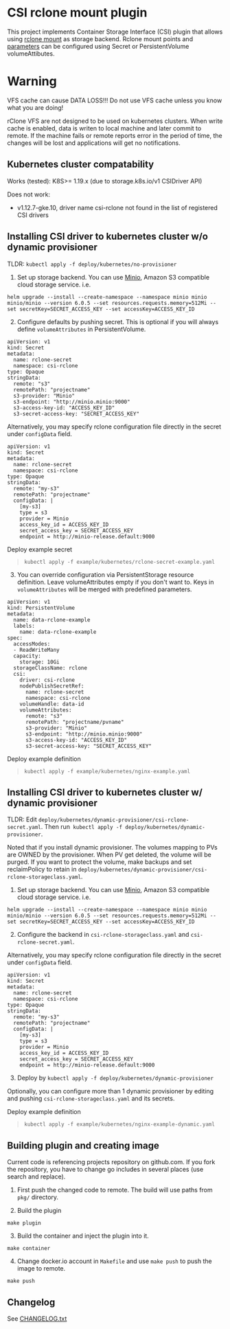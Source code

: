 
# CSI rclone mount plugin

This project implements Container Storage Interface (CSI) plugin that allows using [rclone mount](https://rclone.org/) as storage backend. Rclone mount points and [parameters](https://rclone.org/commands/rclone_mount/) can be configured using Secret or PersistentVolume volumeAttibutes. 

# Warning
VFS cache can cause DATA LOSS!!! Do not use VFS cache unless you know what you are doing!

rClone VFS are not designed to be used on kubernetes clusters. When write cache is enabled, data is writen to local machine and later commit to remote. If the machine fails or remote reports error in the period of time, the changes will be lost and applications will get no notifications.

## Kubernetes cluster compatability
Works (tested):
K8S>= 1.19.x (due to storage.k8s.io/v1 CSIDriver API)

Does not work:
- v1.12.7-gke.10, driver name csi-rclone not found in the list of registered CSI drivers


## Installing CSI driver to kubernetes cluster w/o dynamic provisioner
TLDR: `kubectl apply -f deploy/kubernetes/no-provisioner`

1. Set up storage backend. You can use [Minio](https://min.io/), Amazon S3 compatible cloud storage service.
i.e. 
```
helm upgrade --install --create-namespace --namespace minio minio minio/minio --version 6.0.5 --set resources.requests.memory=512Mi --set secretKey=SECRET_ACCESS_KEY --set accessKey=ACCESS_KEY_ID
```

2. Configure defaults by pushing secret. This is optional if you will always define `volumeAttributes` in PersistentVolume.

```
apiVersion: v1
kind: Secret
metadata:
  name: rclone-secret
  namespace: csi-rclone
type: Opaque
stringData:
  remote: "s3"
  remotePath: "projectname"
  s3-provider: "Minio"
  s3-endpoint: "http://minio.minio:9000"
  s3-access-key-id: "ACCESS_KEY_ID"
  s3-secret-access-key: "SECRET_ACCESS_KEY"
```

Alternatively, you may specify rclone configuration file directly in the secret under `configData` field.

```
apiVersion: v1
kind: Secret
metadata:
  name: rclone-secret
  namespace: csi-rclone
type: Opaque
stringData:
  remote: "my-s3"
  remotePath: "projectname"
  configData: |
    [my-s3]
    type = s3
    provider = Minio
    access_key_id = ACCESS_KEY_ID
    secret_access_key = SECRET_ACCESS_KEY
    endpoint = http://minio-release.default:9000
```

Deploy example secret
> `kubectl apply -f example/kubernetes/rclone-secret-example.yaml`

3. You can override configuration via PersistentStorage resource definition. Leave volumeAttributes empty if you don't want to. Keys in `volumeAttributes` will be merged with predefined parameters.

```
apiVersion: v1
kind: PersistentVolume
metadata:
  name: data-rclone-example
  labels:
    name: data-rclone-example
spec:
  accessModes:
  - ReadWriteMany
  capacity:
    storage: 10Gi
  storageClassName: rclone
  csi:
    driver: csi-rclone
    nodePublishSecretRef:
      name: rclone-secret
      namespace: csi-rclone
    volumeHandle: data-id
    volumeAttributes:
      remote: "s3"
      remotePath: "projectname/pvname"
      s3-provider: "Minio"
      s3-endpoint: "http://minio.minio:9000"
      s3-access-key-id: "ACCESS_KEY_ID"
      s3-secret-access-key: "SECRET_ACCESS_KEY"
```

Deploy example definition
> `kubectl apply -f example/kubernetes/nginx-example.yaml`

## Installing CSI driver to kubernetes cluster w/ dynamic provisioner
TLDR: Edit `deploy/kubernetes/dynamic-provisioner/csi-rclone-secret.yaml`. Then run` kubectl apply -f deploy/kubernetes/dynamic-provisioner`.

Noted that if you install dynamic provisioner. The volumes mapping to PVs are OWNED by the provisioner. When PV get deleted, the volume will be purged.
If you want to protect the volume, make backups and set reclaimPolicy to retain in `deploy/kubernetes/dynamic-provisioner/csi-rclone-storageclass.yaml`.

1. Set up storage backend. You can use [Minio](https://min.io/), Amazon S3 compatible cloud storage service.
i.e. 
```
helm upgrade --install --create-namespace --namespace minio minio minio/minio --version 6.0.5 --set resources.requests.memory=512Mi --set secretKey=SECRET_ACCESS_KEY --set accessKey=ACCESS_KEY_ID
```

2. Configure the backend in `csi-rclone-storageclass.yaml` and `csi-rclone-secret.yaml`.

Alternatively, you may specify rclone configuration file directly in the secret under `configData` field.

```
apiVersion: v1
kind: Secret
metadata:
  name: rclone-secret
  namespace: csi-rclone
type: Opaque
stringData:
  remote: "my-s3"
  remotePath: "projectname"
  configData: |
    [my-s3]
    type = s3
    provider = Minio
    access_key_id = ACCESS_KEY_ID
    secret_access_key = SECRET_ACCESS_KEY
    endpoint = http://minio-release.default:9000
```

3. Deploy by `kubectl apply -f deploy/kubernetes/dynamic-provisioner`

Optionally, you can configure more than 1 dynamic provisioner by editing and pushing `csi-rclone-storageclass.yaml` and its secrets.

Deploy example definition
> `kubectl apply -f example/kubernetes/nginx-example-dynamic.yaml`


## Building plugin and creating image
Current code is referencing projects repository on github.com. If you fork the repository, you have to change go includes in several places (use search and replace).


1. First push the changed code to remote. The build will use paths from `pkg/` directory.

2. Build the plugin
```
make plugin
```

3. Build the container and inject the plugin into it.
```
make container
```

4. Change docker.io account in `Makefile` and use `make push` to push the image to remote. 
``` 
make push
```
## Changelog

See [CHANGELOG.txt](CHANGELOG.txt)
